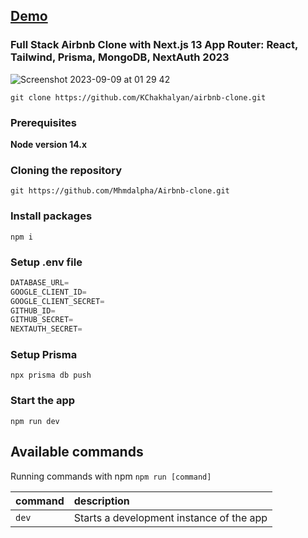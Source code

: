 ## [Demo](https://rent-appartment-application.vercel.app/)

### Full Stack Airbnb Clone with Next.js 13 App Router: React, Tailwind, Prisma, MongoDB, NextAuth 2023

![Screenshot 2023-09-09 at 01 29 42](https://github.com/KChakhalyan/airbnb-clone/assets/10487372/41cff2ba-4d86-465f-8567-82e9e6869ecf)

```shell
git clone https://github.com/KChakhalyan/airbnb-clone.git
```

### Prerequisites

**Node version 14.x**

### Cloning the repository

```shell
git https://github.com/Mhmdalpha/Airbnb-clone.git
```

### Install packages

```shell
npm i
```

### Setup .env file

```js
DATABASE_URL=
GOOGLE_CLIENT_ID=
GOOGLE_CLIENT_SECRET=
GITHUB_ID=
GITHUB_SECRET=
NEXTAUTH_SECRET=
```

### Setup Prisma

```shell
npx prisma db push

```

### Start the app

```shell
npm run dev
```

## Available commands

Running commands with npm `npm run [command]`

| command | description                              |
| :------ | :--------------------------------------- |
| `dev`   | Starts a development instance of the app |
